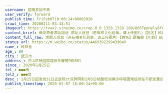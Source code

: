 ```yaml
---
username: 蓝精灵回不来
user_verify: forward
publish_time: FriFeb0718:00:24+08002020
crawl_time: 20200211-03:43:51
imageurl: https://tvax2.sinaimg.cn/crop.0.0.1328.1328.180/005TppHyly8fgenjlps8lj310w10wabz.jpg?KID=imgbed,tva&Expires=1581373903&ssig=BgQLak8sUC,http://n.sinaimg.cn/photo/5213b46e/20181127/timeline_card_small_super_default.png,https://wx3.sinaimg.cn/orj360/005TppHygy1gbnzjcklmoj30qo1hcwy2.jpg,https://wx1.sinaimg.cn/orj360/005TppHygy1gbnzjczj1rj30qo1hcnfh.jpg,https://wx1.sinaimg.cn/orj360/005TppHygy1gbnzjdikupj30qo1hcask.jpg
content_brief: 肺炎患者求助超话 求助人信息（若有相关化验单，请上传图片）【姓名】欧梅香【年龄】80【所在城市】武汉市【所在小区、社区】洪山区杨园南路徐东馨苑9栋801【患病时间】2020年1月25日【联系方式】●●● 杨【其他紧急联系人】●●● 饶【病情描述】1月25日起发烧 31日去医院ct双 ...全文
content_full_raw: 求助人信息（若有相关化验单，请上传图片）【姓名】欧梅香【年龄】80【所在城市】武汉市【所在小区、社区】洪山区杨园南路徐东馨苑9栋801【患病时间】2020年1月25日【联系方式】●●●杨【其他紧急联系人】●●●饶【病情描述】1月25日起发烧31日去医院ct双肺阴影2月5日核酸检测确诊呼吸困难症状在不断加重目前没有医院收治联系社区也一直是让等通知另外两名家人也疑似感染
status_url: https://m.weibo.cn/status/4469392299439049
name_: 欧梅香
age_: 80
city_: 武汉市
address_: 洪山区杨园南路徐东馨苑9栋801
since_: 2020年1月25日
tel_: ●●●杨
tel2_: ●●●饶
desc_: 1月25日起发烧31日去医院ct双肺阴影2月5日核酸检测确诊呼吸困难症状在不断加重目前没有医院收治联系社区也一直是让等通知另外两名家人也疑似感染
publish_timestamp: 2020-02-07 18:00:24+08:00
---
```

